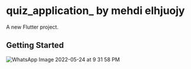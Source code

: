 # quiz_application_ by mehdi elhjuojy

A new Flutter project.

## Getting Started


![WhatsApp Image 2022-05-24 at 9 31 58 PM](https://user-images.githubusercontent.com/86893073/170127212-76ffdbca-1f46-453f-a0da-4bbddba0e72e.jpeg)

